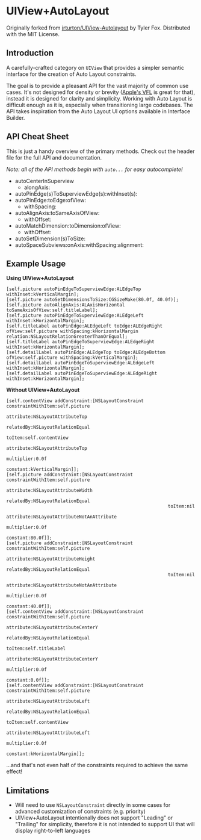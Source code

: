 UIView+AutoLayout
=================

Originally forked from [jrturton/UIView-Autolayout](https://github.com/jrturton/UIView-Autolayout) by Tyler Fox. Distributed with the MIT License.

Introduction
------------

A carefully-crafted category on `UIView` that provides a simpler semantic interface for the creation of Auto Layout constraints.

The goal is to provide a pleasant API for the vast majority of common use cases. It's not designed for density or brevity ([Apple's VFL](http://developer.apple.com/library/ios/documentation/UserExperience/Conceptual/AutolayoutPG/Articles/formatLanguage.html) is great for that), instead it is designed for clarity and simplicity. Working with Auto Layout is difficult enough as it is, especially when transitioning large codebases. The API takes inspiration from the Auto Layout UI options available in Interface Builder.

API Cheat Sheet
---------------

This is just a handy overview of the primary methods. Check out the header file for the full API and documentation.

*Note: all of the API methods begin with `auto...` for easy autocomplete!*

*	autoCenterInSuperview
	*	alongAxis:
*	autoPinEdge(s)ToSuperviewEdge(s):withInset(s):
*	autoPinEdge:toEdge:ofView:
	*	withSpacing:
*	autoAlignAxis:toSameAxisOfView:
	*	withOffset:
*	autoMatchDimension:toDimension:ofView:
	*	withOffset:
*	autoSetDimension(s)ToSize:
*	autoSpaceSubviews:onAxis:withSpacing:alignment:

Example Usage
-------------

**Using UIView+AutoLayout**

	[self.picture autoPinEdgeToSuperviewEdge:ALEdgeTop withInset:kVerticalMargin];
	[self.picture autoSetDimensionsToSize:CGSizeMake(80.0f, 40.0f)];
	[self.picture autoAlignAxis:ALAxisHorizontal toSameAxisOfView:self.titleLabel];
	[self.picture autoPinEdgeToSuperviewEdge:ALEdgeLeft withInset:kHorizontalMargin];
	[self.titleLabel autoPinEdge:ALEdgeLeft toEdge:ALEdgeRight ofView:self.picture withSpacing:kHorizontalMargin relation:NSLayoutRelationGreaterThanOrEqual];
	[self.titleLabel autoPinEdgeToSuperviewEdge:ALEdgeRight withInset:kHorizontalMargin];
	[self.detailLabel autoPinEdge:ALEdgeTop toEdge:ALEdgeBottom ofView:self.picture withSpacing:kVerticalMargin];
	[self.detailLabel autoPinEdgeToSuperviewEdge:ALEdgeLeft withInset:kHorizontalMargin];
	[self.detailLabel autoPinEdgeToSuperviewEdge:ALEdgeRight withInset:kHorizontalMargin];
	
**Without UIView+AutoLayout**

	[self.contentView addConstraint:[NSLayoutConstraint constraintWithItem:self.picture
                                                                 attribute:NSLayoutAttributeTop
                                                                 relatedBy:NSLayoutRelationEqual
                                                                    toItem:self.contentView
                                                                 attribute:NSLayoutAttributeTop
                                                                multiplier:0.0f
                                                                  constant:kVerticalMargin]];
    [self.picture addConstraint:[NSLayoutConstraint constraintWithItem:self.picture
                                                             attribute:NSLayoutAttributeWidth
                                                             relatedBy:NSLayoutRelationEqual
                                                                toItem:nil
                                                             attribute:NSLayoutAttributeNotAnAttribute
                                                            multiplier:0.0f
                                                              constant:80.0f]];
    [self.picture addConstraint:[NSLayoutConstraint constraintWithItem:self.picture
                                                             attribute:NSLayoutAttributeHeight
                                                             relatedBy:NSLayoutRelationEqual
                                                                toItem:nil
                                                             attribute:NSLayoutAttributeNotAnAttribute
                                                            multiplier:0.0f
                                                              constant:40.0f]];
    [self.contentView addConstraint:[NSLayoutConstraint constraintWithItem:self.picture
                                                                 attribute:NSLayoutAttributeCenterY
                                                                 relatedBy:NSLayoutRelationEqual
                                                                    toItem:self.titleLabel
                                                                 attribute:NSLayoutAttributeCenterY
                                                                multiplier:0.0f
                                                                  constant:0.0f]];
    [self.contentView addConstraint:[NSLayoutConstraint constraintWithItem:self.picture
                                                                 attribute:NSLayoutAttributeLeft
                                                                 relatedBy:NSLayoutRelationEqual
                                                                    toItem:self.contentView
                                                                 attribute:NSLayoutAttributeLeft
                                                                multiplier:0.0f
                                                                  constant:kHorizontalMargin]];
...and that's not even half of the constraints required to achieve the same effect!

Limitations
-----------

*	Will need to use `NSLayoutConstraint` directly in some cases for advanced customization of constraints (e.g. priority)
*	UIView+AutoLayout intentionally does not support "Leading" or "Trailing" for simplicity, therefore it is not intended to support UI that will display right-to-left languages
